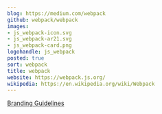 ```yaml
---
blog: https://medium.com/webpack
github: webpack/webpack
images:
- js_webpack-icon.svg
- js_webpack-ar21.svg
- js_webpack-card.png
logohandle: js_webpack
posted: true
sort: webpack
title: webpack
website: https://webpack.js.org/
wikipedia: https://en.wikipedia.org/wiki/Webpack
---
```


[Branding Guidelines](https://webpack.js.org/branding/)
